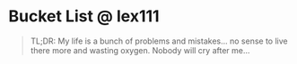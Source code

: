 # Bucket List @ lex111

> TL;DR: My life is a bunch of problems and mistakes... no sense to live there more and wasting oxygen. Nobody will cry after me...
